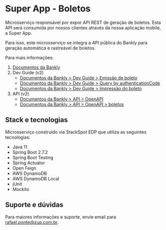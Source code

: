 # Super App - Boletos
Microsserviço responsável por expor API REST de geração de boletos. Esta API será consumida por nossos clientes através da nossa aplicação mobile, a Super App.

Para isso, este microsserviço se integra a API pública do Bankly para geração automática e rastreável de boletos.

Para mais informações:
 1. [Documentos da Bankly](https://docs.bankly.com.br/reference/bem-vindo-ao-bankly)
 2. Dev Guide (v2)
    - [Documentos da Bankly > Dev Guide > Emissão de boleto](https://docs.bankly.com.br/v2/docs/emissao-de-boleto)
    - [Documentos da Bankly > Dev Guide > Query by authenticationCode](https://docs.bankly.com.br/v2/docs/consulta-boleto-por-authenticationcode)
    - [Documentos da Bankly > Dev Guide > Impressão do boleto](https://docs.bankly.com.br/v2/docs/impressao-de-boleto)
3. API (v2)
    - [Documentos da Bankly > API > OpenAPI](https://github.com/acesso-bankly/open-api/tree/main/apis/v2)
    - [Documentos da Bankly > API > OpenAPI > boletos](https://github.com/acesso-bankly/open-api/tree/main/apis/v2/boletos)

## Stack e tecnologias

Microsserviço construído via StackSpot EDP que utiliza as seguintes tecnologias:

- Java 11
- Spring Boot 2.7.2
- Spring Boot Testing
- Spring Actuator
- Open Feign
- AWS DynamoDB
- AWS DynamoDB Local
- jUnit
- Mockito

## Suporte e dúvidas

Para maiores informações e suporte, envie email para rafael.ponte@zup.com.br.

